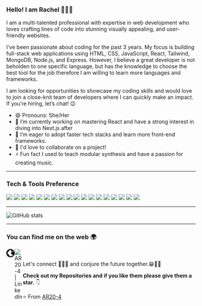 ### Hello! I am Rachel 🙋🏼‍♀️

I am a multi-talented professional with expertise in web development who loves crafting lines of code into stunning visually appealing, and user-friendly websites. 

I’ve been passionate about coding for the past 3 years. My focus is building full-stack web applications using HTML, CSS, JavaScript, React, Tailwind, MongoDB, Node.js, and Express. However, I believe a great developer is not beholden to one specific language, but has the knowledge to choose the best tool for the job therefore I am willing to learn more languages and frameworks.

I am looking for opportunities to showcase my coding skills and would love to join a close-knit team of developers where I can quickly make an impact. If you’re hiring, let’s chat! :wink:

- 😄 Pronouns: She/Her 
- 🔭 I’m currently working on mastering React and have a strong interest in diving into Next.js after
- 🌱 I’m eager to adopt faster tech stacks and learn more front-end frameworks. 
- 👯 I'd love to collaborate on a project!
- ⚡ Fun fact I used to teach modular synthesis and have a passion for creating music.
 ---
### Tech & Tools Preference

<img src = "https://img.shields.io/badge/-HTML5-E34F26?style=flat&logo=html5&logoColor=white"> <img src = "https://img.shields.io/badge/-CSS3-1572B6?style=flat&logo=css3&logoColor=white">
<img src="https://img.shields.io/badge/-Bootstrap-563D7C?style=flat&logo=bootstrap&logoColor=white">
<img src="https://img.shields.io/badge/-JavaScript-eed718?style=flat&logo=javascript&logoColor=ffffff">
<img src="https://img.shields.io/badge/-Sass-cc6699?style=flat&logo=sass&logoColor=ffffff">
<img src="https://img.shields.io/badge/-React-000000?style=flat&logo=react&logoColor=00c8ff">
<img src="https://img.shields.io/badge/-MongoDB-4DB33D?style=flat&logo=mongodb&logoColor=FFFFFF">
<img src="https://img.shields.io/badge/-GraphQL-e535ab?style=flat&logo=graphql&logoColor=FFFFFF">
<img src="https://img.shields.io/badge/-MySQL-F29111?style=flat&logo=mysql&logoColor=FFFFFF">
<img src="https://img.shields.io/badge/-Express.js-787878?style=flat">
<img src="https://img.shields.io/badge/-Node.js-3C873A?style=flat&logo=Node.js&logoColor=white">
<img src="https://img.shields.io/badge/-Firebase-FFA611?style=flat&logo=firebase&logoColor=FFFFFF">
<img src="https://img.shields.io/badge/-Progressive Web Apps-5A0FC8?style=flat">
<img src="http://img.shields.io/badge/-Git-F1502F?style=flat&logo=git&logoColor=FFFFFF">
<img src="http://img.shields.io/badge/-Github-000000?style=flat&logo=github&logoColor=FFFFFF">
<img src="http://img.shields.io/badge/-VS%20Code-007ACC?style=flat&logo=visual%20studio%20code&logoColor=white">
<img src="http://img.shields.io/badge/-Heroku-430098?style=flat&logo=heroku&logoColor=white">
<img src="http://img.shields.io/badge/-Vercel-black?style=flat&logo=vercel&logoColor=white">

---

![GitHub stats](https://github-readme-stats.vercel.app/api?username=AR20-4&show_icons=true&theme=radical)

---

### You can find me on the web 🌍
[<img align="left" alt="AR20-4" width="22px" src="https://raw.githubusercontent.com/iconic/open-iconic/master/svg/globe.svg" />][website]
[<img align="left" alt="AR20-4 | LinkedIn" width="22px" src="https://cdn.jsdelivr.net/npm/simple-icons@v3/icons/linkedin.svg" />][linkedin]
<br/>

[website]: https://HireRachel.dev/
[linkedin]: https://www.linkedin.com/in/hirerachelglasgow/

Let's connect 👩🏼‍💻 and conjure the future together.😁✌🏼

**Check out my Repositories and if you like them please give them a star.** 👇

:star: From [AR20-4](https://github.com/AR20-4)





